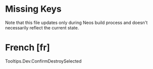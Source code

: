 # Missing Keys
Note that this file updates only during Neos build process and doesn't necessarily reflect the current state.

# French [fr]
Tooltips.Dev.ConfirmDestroySelected  

